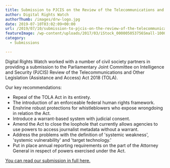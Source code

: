 ```yaml
---
title: Submission to PJCIS on the Review of the Telecommunications and Other Legislation Amendment (Assistance and Access) Act 2018
author: Digital Rights Watch
authorThumb: /images/drw-logo.jpg
date: 2019-07-10T03:02:09+00:00
url: /2019/07/10/submission-to-pjcis-on-the-review-of-the-telecommunications-and-other-legislation-amendment-assistance-and-access-act-2018/
featureImage: /wp-content/uploads/2017/03/iStock_000005053756Small-1000x350-1.jpg
category:
  - Submissions

---
```

Digital Rights Watch worked with a number of civil society partners in providing a submission to the Parliamentary Joint Committee on Intelligence and Security (PJCIS) Review of the Telecommunications and Other Legislation (Assistance and Access) Act 2018 (TOLA).

Our key recommendations:

  * Repeal of the TOLA Act in its entirety.
  * The introduction of an enforceable federal human rights framework.
  * Enshrine robust protections for whistleblowers who expose wrongdoing in relation the Act.
  * Introduce a warrant-based system with judicial consent.
  * Amend the Act to close the loophole that currently allows agencies to use powers to access journalist metadata without a warrant.
  * Address the problems with the definition of 'systemic weakness', 'systemic vulnerability' and 'target technology.'
  * Put in place annual reporting requirements on the part of the Attorney General in respect of powers exercised under the Act.

[You can read our submission in full here.][1]

 [1]: /wp-content/uploads/2019/07/190701-Submission-to-the-Review-of-the-Telecommunications-and-Other-Legislation-Amendment-Assistance-and-Access-Act-2018.pdf
